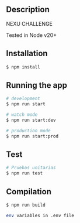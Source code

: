 ## Description
NEXU CHALLENGE

Tested in Node v20+

## Installation

```bash
$ npm install
```

## Running the app

```bash
# development
$ npm run start

# watch mode
$ npm run start:dev

# production mode
$ npm run start:prod
```

## Test

```bash
# Pruebas unitarias
$ npm run test
```

## Compilation

```bash
$ npm run build
```

```bash
env variables in .env file
```